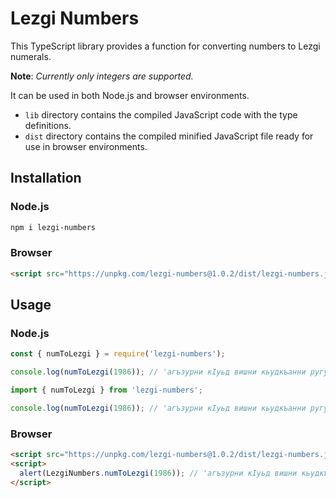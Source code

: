 # Lezgi Numbers

This TypeScript library provides a function for converting numbers to Lezgi numerals.

**Note**: _Currently only integers are supported._

It can be used in both Node.js and browser environments.

- `lib` directory contains the compiled JavaScript code with the type definitions.
- `dist` directory contains the compiled minified JavaScript file ready for use in browser environments.

## Installation

### Node.js

```sh
npm i lezgi-numbers
```

### Browser

```html
<script src="https://unpkg.com/lezgi-numbers@1.0.2/dist/lezgi-numbers.js"></script>
```

## Usage

### Node.js

```js
const { numToLezgi } = require('lezgi-numbers');

console.log(numToLezgi(1986)); // 'агъзурни кIуьд вишни кьудкъанни ругуд'
```

```ts
import { numToLezgi } from 'lezgi-numbers';

console.log(numToLezgi(1986)); // 'агъзурни кIуьд вишни кьудкъанни ругуд'
```

### Browser

```html
<script src="https://unpkg.com/lezgi-numbers@1.0.2/dist/lezgi-numbers.js"></script>
<script>
  alert(LezgiNumbers.numToLezgi(1986)); // 'агъзурни кIуьд вишни кьудкъанни ругуд'
</script>
```
